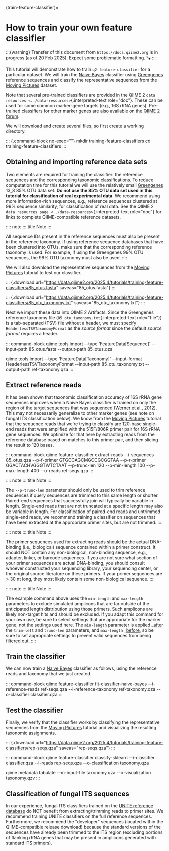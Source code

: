 (train-feature-classifier)=
# How to train your own feature classifier

:::{warning}
Transfer of this document from `https://docs.qiime2.org` is in progress (as of 20 Feb 2025).
Expect some problematic formatting.
🪚
:::

This tutorial will demonstrate how to train `q2-feature-classifier` for
a particular dataset. We will train the [Naive
Bayes](http://scikit-learn.org/stable/modules/naive_bayes.html#multinomial-naive-bayes)
classifier using
[Greengenes](http://qiime.org/home_static/dataFiles.html) reference
sequences and classify the representative sequences from the [Moving
Pictures](../moving-pictures/index.html) dataset.

Note that several pre-trained classifiers are provided in the QIIME 2
`data resources <../data-resources>`{.interpreted-text role="doc"}.
These can be used for some common marker-gene targets (e.g., 16S rRNA
genes). Pre-trained classifiers for other marker genes are also
available on the [QIIME 2
forum](https://forum.qiime2.org/c/community-contributions/data-resources).

We will download and create several files, so first create a working
directory.

::: {.command-block no-exec=""}
mkdir training-feature-classifiers cd training-feature-classifiers
:::

## Obtaining and importing reference data sets

Two elements are required for training the classifier: the reference
sequences and the corresponding taxonomic classifications. To reduce
computation time for this tutorial we will use the relatively small
[Greengenes](http://qiime.org/home_static/dataFiles.html) 13_8 85% OTU
data set. **Do not use the 85% OTU data set used in this tutorial for
classification of real experimental data**. We recommend using more
information-rich sequences, e.g., reference sequences clustered at 99%
sequence similarity, for classification of real data. See the QIIME 2
`data resources page <../data-resources>`{.interpreted-text role="doc"}
for links to complete QIIME-compatible reference datasets.

:::: note
::: title
Note
:::

All sequence IDs present in the reference sequences must also be present
in the reference taxonomy. If using reference sequence databases that
have been clustered into OTUs, make sure that the corresponding
reference taxonomy is used. For example, if using the Greengenes 99% OTU
sequences, the 99% OTU taxonomy must also be used.
::::

We will also download the representative sequences from the [Moving
Pictures](../moving-pictures/index.html) tutorial to test our
classifier.

::: {.download url="https://data.qiime2.org/2025.4/tutorials/training-feature-classifiers/85_otus.fasta" saveas="85_otus.fasta"}
:::

::: {.download url="https://data.qiime2.org/2025.4/tutorials/training-feature-classifiers/85_otu_taxonomy.txt" saveas="85_otu_taxonomy.txt"}
:::

Next we import these data into QIIME 2 Artifacts. Since the Greengenes
reference taxonomy file (`85_otu_taxonomy.txt`{.interpreted-text
role="file"}) is a tab-separated (TSV) file without a header, we must
specify `HeaderlessTSVTaxonomyFormat` as the *source format* since the
default *source format* requires a header.

::: command-block
qiime tools import \--type \'FeatureData\[Sequence\]\' \--input-path
85_otus.fasta \--output-path 85_otus.qza

qiime tools import \--type \'FeatureData\[Taxonomy\]\' \--input-format
HeaderlessTSVTaxonomyFormat \--input-path 85_otu_taxonomy.txt
\--output-path ref-taxonomy.qza
:::

## Extract reference reads

It has been shown that taxonomic classification accuracy of 16S rRNA
gene sequences improves when a Naive Bayes classifier is trained on only
the region of the target sequences that was sequenced [(Werner et al.,
2012)](https://www.ncbi.nlm.nih.gov/pubmed/21716311). This may not
necessarily generalize to other marker genes (see note on fungal ITS
classification below). We know from the [Moving
Pictures](../moving-pictures/index.html) tutorial that the sequence
reads that we\'re trying to classify are 120-base single-end reads that
were amplified with the 515F/806R primer pair for 16S rRNA gene
sequences. We optimize for that here by extracting reads from the
reference database based on matches to this primer pair, and then
slicing the result to 120 bases.

::: command-block
qiime feature-classifier extract-reads \--i-sequences 85_otus.qza
\--p-f-primer GTGCCAGCMGCCGCGGTAA \--p-r-primer GGACTACHVGGGTWTCTAAT
\--p-trunc-len 120 \--p-min-length 100 \--p-max-length 400 \--o-reads
ref-seqs.qza
:::

:::: note
::: title
Note
:::

The `--p-trunc-len` parameter should only be used to trim reference
sequences if query sequences are trimmed to this same length or shorter.
Paired-end sequences that successfully join will typically be variable
in length. Single-end reads that are not truncated at a specific length
may also be variable in length. For classification of paired-end reads
and untrimmed single-end reads, we recommend training a classifier on
sequences that have been extracted at the appropriate primer sites, but
are not trimmed.
::::

:::: note
::: title
Note
:::

The primer sequences used for extracting reads should be the actual
DNA-binding (i.e., biological) sequence contained within a primer
construct. It should NOT contain any non-biological, non-binding
sequence, e.g., adapter, linker, or barcode sequences. If you are not
sure what section of your primer sequences are actual DNA-binding, you
should consult whoever constructed your sequencing library, your
sequencing center, or the original source literature on these primers.
If your primer sequences are \> 30 nt long, they most likely contain
some non-biological sequence.
::::

:::: note
::: title
Note
:::

The example command above uses the `min-length` and `max-length`
parameters to exclude simulated amplicons that are far outside of the
anticipated length distribution using those primers. Such amplicons are
likely non-target hits and should be excluded. If you adapt this command
for your own use, be sure to select settings that are appropriate for
the marker gene, not the settings used here. The `min-length` parameter
is applied \_[after]() the `trim-left` and `trunc-len` parameters, and
`max-length` \_[before](), so be sure to set appropriate settings to
prevent valid sequences from being filtered out.
::::

## Train the classifier

We can now train a [Naive
Bayes](http://scikit-learn.org/stable/modules/naive_bayes.html#multinomial-naive-bayes)
classifier as follows, using the reference reads and taxonomy that we
just created.

::: command-block
qiime feature-classifier fit-classifier-naive-bayes \--i-reference-reads
ref-seqs.qza \--i-reference-taxonomy ref-taxonomy.qza \--o-classifier
classifier.qza
:::

## Test the classifier

Finally, we verify that the classifier works by classifying the
representative sequences from the [Moving
Pictures](../moving-pictures/index.html) tutorial and visualizing the
resulting taxonomic assignments.

::: {.download url="https://data.qiime2.org/2025.4/tutorials/training-feature-classifiers/rep-seqs.qza" saveas="rep-seqs.qza"}
:::

::: command-block
qiime feature-classifier classify-sklearn \--i-classifier classifier.qza
\--i-reads rep-seqs.qza \--o-classification taxonomy.qza

qiime metadata tabulate \--m-input-file taxonomy.qza \--o-visualization
taxonomy.qzv
:::

## Classification of fungal ITS sequences

In our experience, fungal ITS classifiers trained on the [UNITE
reference database](https://unite.ut.ee/repository.php) do NOT benefit
from extracting/trimming reads to primer sites. We recommend training
UNITE classifiers on the full reference sequences. Furthermore, we
recommend the \"developer\" sequences (located within the
QIIME-compatible release download) because the standard versions of the
sequences have already been trimmed to the ITS region (excluding
portions of flanking rRNA genes that may be present in amplicons
generated with standard ITS primers).
